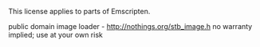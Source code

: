 This license applies to parts of Emscripten.

public domain image loader - http://nothings.org/stb_image.h
                                     no warranty implied; use at your own risk
